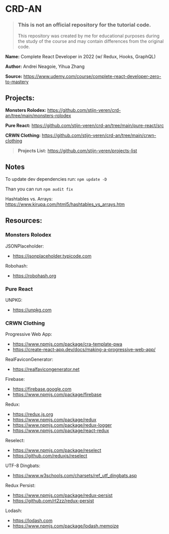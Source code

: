 # CRD-AN

> ### This is not an official repository for the tutorial code.
>
> This repository was created by me for educational purposes during the study of the course and may contain differences from the original code.

**Name:** Complete React Developer in 2022 (w/ Redux, Hooks, GraphQL)

**Author:** Andrei Neagoie, Yihua Zhang

**Source:** https://www.udemy.com/course/complete-react-developer-zero-to-mastery

## Projects:

**Monsters Rolodex:** https://github.com/stijn-veren/crd-an/tree/main/monsters-rolodex

**Pure React:** https://github.com/stijn-veren/crd-an/tree/main/pure-react/src

**CRWN Clothing:** https://github.com/stijn-veren/crd-an/tree/main/crwn-clothing

> **Projects List:** https://github.com/stijn-veren/projects-list

## Notes

To update dev dependencies run: `npm update -D`

Than you can run `npm audit fix`

Hashtables vs. Arrays: https://www.kirupa.com/html5/hashtables_vs_arrays.htm

## Resources:

### Monsters Rolodex

JSONPlaceholder:

- https://jsonplaceholder.typicode.com

Robohash:

- https://robohash.org

### Pure React

UNPKG:

- https://unpkg.com

### CRWN Clothing

Progressive Web App:

- https://www.npmjs.com/package/cra-template-pwa
- https://create-react-app.dev/docs/making-a-progressive-web-app/

RealFaviconGenerator:

- https://realfavicongenerator.net

Firebase:

- https://firebase.google.com
- https://www.npmjs.com/package/firebase

Redux:

- https://redux.js.org
- https://www.npmjs.com/package/redux
- https://www.npmjs.com/package/redux-logger
- https://www.npmjs.com/package/react-redux

Reselect:

- https://www.npmjs.com/package/reselect
- https://github.com/reduxjs/reselect

UTF-8 Dingbats:

- https://www.w3schools.com/charsets/ref_utf_dingbats.asp

Redux Persist:

- https://www.npmjs.com/package/redux-persist
- https://github.com/rt2zz/redux-persist

Lodash:

- https://lodash.com
- https://www.npmjs.com/package/lodash.memoize
